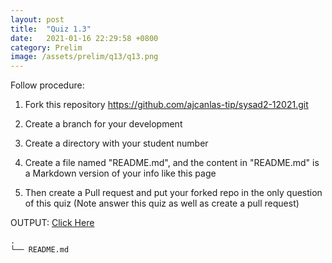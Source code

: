 ```yaml
---
layout: post
title:  "Quiz 1.3"
date:   2021-01-16 22:29:58 +0800
category: Prelim
image: /assets/prelim/q13/q13.png
---
```

Follow procedure:
1. Fork this repository https://github.com/ajcanlas-tip/sysad2-12021.git

2. Create a branch for your development

3. Create a directory with your student number

4. Create a file named "README.md", and the content in "README.md" is a Markdown version of your info like this page

5. Then create a Pull request and put your forked repo in the only question of this quiz (Note answer this quiz as well as create a pull request)

OUTPUT:
[Click Here](https://github.com/jdocampo-tip/sysad2-12021/tree/Quiz1.3/1811089)

```
.  
└── README.md  
```

